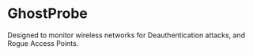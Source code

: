 # GhostProbe
Designed to monitor wireless networks for Deauthentication attacks, and Rogue Access Points.
